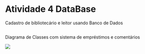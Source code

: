 # Atividade 4 DataBase
Cadastro de bibliotecário e leitor usando Banco de Dados

##

Diagrama de Classes com sistema de empréstimos e comentários

<img src="https://user-images.githubusercontent.com/105019177/283969198-a2406c69-b86e-4550-95a9-d916b5decfd8.png">
